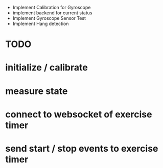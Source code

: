 + Implement Calibration for Gyroscope
+ implement backend for current status
+ Implement Gyroscope Sensor Test
+ Implement Hang detection



# TODO 
# initialize / calibrate
# measure state
# connect to websocket of exercise timer
# send start / stop events to exercise timer